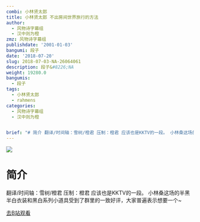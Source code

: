 ```yaml
---
combi: 小林贤太郎
title: 小林贤太郎 不出房间世界旅行的方法
author:
  - 风物诗字幕组
  - 汉中则为橙
zmz: 风物诗字幕组
publishdate: '2001-01-03'
bangumi: 段子
date: '2018-07-20'
slug: 2018-07-03-NA-26064061
description: 段子&#8226;NA
weight: 19280.0
bangumis:
  - 段子
tags:
  - 小林贤太郎
  - rahmens
categories:
  - 风物诗字幕组
  - 汉中则为橙


brief: "# 简介 翻译/时间轴：雪树/橙君 压制：橙君 应该也是KKTV的一段。 小林桑这场的半黑半白衣装和黑白系列小道具受到了群里的一致好评，大家普遍表示想要一个~"
---
```

![](https://i.imgur.com/qOk8W8W.jpg)
# 简介  
翻译/时间轴：雪树/橙君 压制：橙君
应该也是KKTV的一段。
小林桑这场的半黑半白衣装和黑白系列小道具受到了群里的一致好评，大家普遍表示想要一个~  

[去B站观看](https://www.bilibili.com/video/av26064061/)
 

